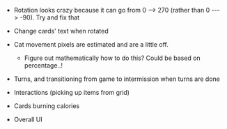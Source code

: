 + Rotation looks crazy because it can go from 0 --> 270 (rather than 0 ---> -90). Try and fix that 

+ Change cards' text when rotated

+ Cat movement pixels are estimated and are a little off.
  + Figure out mathematically how to do this? Could be based on percentage..!

+ Turns, and transitioning from game to intermission when turns are done


+ Interactions (picking up items from grid)

+ Cards burning calories

+ Overall UI 
